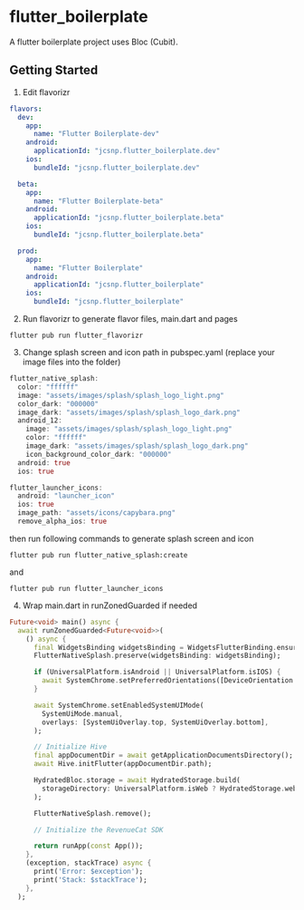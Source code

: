# flutter_boilerplate

A flutter boilerplate project uses Bloc (Cubit).

## Getting Started
1. Edit flavorizr
```yaml
flavors:
  dev:
    app:
      name: "Flutter Boilerplate-dev"
    android:
      applicationId: "jcsnp.flutter_boilerplate.dev"
    ios:
      bundleId: "jcsnp.flutter_boilerplate.dev"

  beta:
    app:
      name: "Flutter Boilerplate-beta"
    android:
      applicationId: "jcsnp.flutter_boilerplate.beta"
    ios:
      bundleId: "jcsnp.flutter_boilerplate.beta"

  prod:
    app:
      name: "Flutter Boilerplate"
    android:
      applicationId: "jcsnp.flutter_boilerplate"
    ios:
      bundleId: "jcsnp.flutter_boilerplate"
```

2. Run flavorizr to generate flavor files, main.dart and pages
```
flutter pub run flutter_flavorizr
```

3. Change splash screen and icon path in pubspec.yaml (replace your image files into the folder)
```dart
flutter_native_splash:
  color: "ffffff"
  image: "assets/images/splash/splash_logo_light.png"
  color_dark: "000000"
  image_dark: "assets/images/splash/splash_logo_dark.png"
  android_12:
    image: "assets/images/splash/splash_logo_light.png"
    color: "ffffff"
    image_dark: "assets/images/splash/splash_logo_dark.png"
    icon_background_color_dark: "000000"
  android: true
  ios: true

flutter_launcher_icons:
  android: "launcher_icon"
  ios: true
  image_path: "assets/icons/capybara.png"
  remove_alpha_ios: true
```

then run following commands to generate splash screen and icon
```
flutter pub run flutter_native_splash:create
```
and
```
flutter pub run flutter_launcher_icons
```

4. Wrap main.dart in runZonedGuarded if needed
```dart
Future<void> main() async {
  await runZonedGuarded<Future<void>>(
    () async {
      final WidgetsBinding widgetsBinding = WidgetsFlutterBinding.ensureInitialized();
      FlutterNativeSplash.preserve(widgetsBinding: widgetsBinding);

      if (UniversalPlatform.isAndroid || UniversalPlatform.isIOS) {
        await SystemChrome.setPreferredOrientations([DeviceOrientation.portraitUp, DeviceOrientation.portraitDown]);
      }

      await SystemChrome.setEnabledSystemUIMode(
        SystemUiMode.manual,
        overlays: [SystemUiOverlay.top, SystemUiOverlay.bottom],
      );

      // Initialize Hive
      final appDocumentDir = await getApplicationDocumentsDirectory();
      await Hive.initFlutter(appDocumentDir.path);

      HydratedBloc.storage = await HydratedStorage.build(
        storageDirectory: UniversalPlatform.isWeb ? HydratedStorage.webStorageDirectory : appDocumentDir,
      );

      FlutterNativeSplash.remove();

      // Initialize the RevenueCat SDK

      return runApp(const App());
    },
    (exception, stackTrace) async {
      print('Error: $exception');
      print('Stack: $stackTrace');
    },
  );
```
